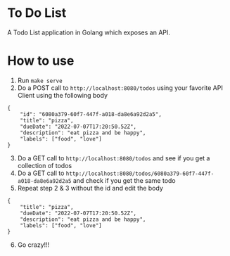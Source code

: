 # To Do List
A Todo List application in Golang which exposes an API.

# How to use
1. Run `make serve`
2. Do a POST call to `http://localhost:8080/todos` using your favorite API Client using the following body

```
{
    "id": "6080a379-60f7-447f-a018-da8e6a92d2a5",
    "title": "pizza",
    "dueDate": "2022-07-07T17:20:50.52Z",
    "description": "eat pizza and be happy",
    "labels": ["food", "love"]
}
```
3. Do a GET call to `http://localhost:8080/todos` and see if you get a collection of todos
4. Do a GET call to `http://localhost:8080/todos/6080a379-60f7-447f-a018-da8e6a92d2a5` and check if you get the same todo
5. Repeat step 2 & 3 without the id and edit the body
```
{
    "title": "pizza",
    "dueDate": "2022-07-07T17:20:50.52Z",
    "description": "eat pizza and be happy",
    "labels": ["food", "love"]
}
```
6. Go crazy!!!
